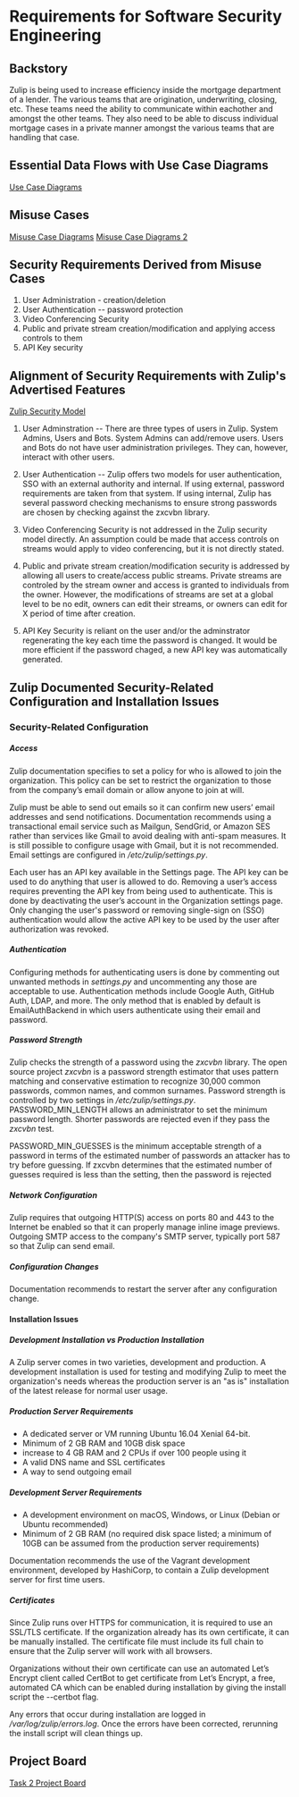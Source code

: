 # Requirements for Software Security Engineering
## Backstory
Zulip is being used to increase efficiency inside the mortgage department of a lender.  The various teams that are origination, underwriting, closing, etc.  These teams need the ability to communicate within eachother and amongst the other teams.  They also need to be able to discuss individual mortgage cases in a private manner amongst the various teams that are handling that case.

## Essential Data Flows with Use Case Diagrams
[Use Case Diagrams](https://www.lucidchart.com/documents/edit/daaad814-8c7c-4694-b4ad-0f930d8dd7d6/0)

## Misuse Cases
[Misuse Case Diagrams](https://www.lucidchart.com/documents/edit/77fec034-2358-4698-8e4d-57e72b7f286e/0)
[Misuse Case Diagrams 2](https://www.lucidchart.com/documents/edit/c4c487e1-91d6-4daf-902f-790b490b1ece/0)

## Security Requirements Derived from Misuse Cases
1.  User Administration - creation/deletion 
2.  User Authentication -- password protection
3.  Video Conferencing Security
4.  Public and private stream creation/modification and applying access controls to them
5.  API Key security

## Alignment of Security Requirements with Zulip's Advertised Features
[Zulip Security Model](https://zulip.readthedocs.io/en/latest/production/security-model.html)
1.  User Adminstration -- There are three types of users in Zulip.  System Admins, Users and Bots.  System Admins can add/remove users.  Users and Bots do not have user administration privileges.  They can, however, interact with other users.

2.  User Authentication -- Zulip offers two models for user authentication, SSO with an external authority and internal.  If using external, password requirements are taken from that system.  If using internal, Zulip has several password checking mechanisms to ensure strong passwords are chosen by checking against the zxcvbn library.  

3.  Video Conferencing Security is not addressed in the Zulip security model directly. An assumption could be made that access controls on streams would apply to video conferencing, but it is not directly stated.

4.  Public and private stream creation/modification security is addressed by allowing all users to create/access public streams.  Private streams are controled by the stream owner and access is granted to individuals from the owner.  However, the modifications of  streams are set at a global level to be no edit, owners can edit their streams, or owners can edit for X period of time after creation.

5.  API Key Security is reliant on the user and/or the adminstrator regenerating the key each time the password is changed.  It would be more efficient if the password chaged, a new API key was automatically generated.

## Zulip Documented Security-Related Configuration and Installation Issues

### Security-Related Configuration

##### Access
Zulip documentation specifies to set a policy for who is allowed to join the organization. This policy can be set to restrict the organization to those from the company’s email domain or allow anyone to join at will.

Zulip must be able to send out emails so it can confirm new users’ email addresses and send notifications. Documentation recommends using a transactional email service such as Mailgun, SendGrid, or Amazon SES rather than services like Gmail to avoid dealing with anti-spam measures. It is still possible to configure usage with Gmail, but it is not recommended. Email settings are configured in <i>/etc/zulip/settings.py</i>.

Each user has an API key available in the Settings page. The API key can be used to do anything that user is allowed to do. Removing a user’s access requires preventing the API key from being used to authenticate. This is done by deactivating the user’s account in the Organization settings page. Only changing the user's password or removing single-sign on (SSO) authentication would allow the active API key to be used by the user after authorization was revoked.

##### Authentication
Configuring methods for authenticating users is done by commenting out unwanted methods in <i>settings.py</i> and uncommenting any those are acceptable to use. Authentication methods include Google Auth, GitHub Auth, LDAP, and more. The only method that is enabled by default is EmailAuthBackend in which users authenticate using their email and password.

##### Password Strength
Zulip checks the strength of a password using the <i>zxcvbn</i> library. The open source project <i>zxcvbn</i> is a password strength estimator that uses pattern matching and conservative estimation to recognize 30,000 common passwords, common names, and common surnames. Password strength is controlled by two settings in <i>/etc/zulip/settings.py</i>. PASSWORD_MIN_LENGTH allows an administrator to set the minimum password length. Shorter passwords are rejected even if they pass the <i>zxcvbn</i> test. 

PASSWORD_MIN_GUESSES is the minimum acceptable strength of a password in terms of the estimated number of passwords an attacker has to try before guessing. If zxcvbn determines that the estimated number of guesses required is less than the setting, then the password is rejected

##### Network Configuration
Zulip requires that outgoing HTTP(S) access on ports 80 and 443 to the Internet be enabled so that it can properly manage inline image previews. Outgoing SMTP access to the company's SMTP server, typically port 587 so that Zulip can send email.

##### Configuration Changes
Documentation recommends to restart the server after any configuration change.

#### Installation Issues

##### Development Installation vs Production Installation
A Zulip server comes in two varieties, development and production. A development installation is used for testing and modifying Zulip to meet the organization's needs whereas the production server is an "as is" installation of the latest release for normal user usage.

##### Production Server Requirements
*	A dedicated server or VM running Ubuntu 16.04 Xenial 64-bit.
*	Minimum of 2 GB RAM and 10GB disk space
  *	increase to 4 GB RAM and 2 CPUs if over 100 people using it
*	A valid DNS name and SSL certificates
*	A way to send outgoing email

##### Development Server Requirements
* A development environment on macOS, Windows, or Linux (Debian or Ubuntu recommended)
* Minimum of 2 GB RAM (no required disk space listed; a minimum of 10GB can be assumed from the production server requirements)

Documentation recommends the use of the Vagrant development environment, developed by HashiCorp, to contain a Zulip development server for first time users.

##### Certificates
Since Zulip runs over HTTPS for communication, it is required to use an SSL/TLS certificate. If the organization already has its own certificate, it can be manually installed. The certificate file must include its full chain to ensure that the Zulip server will work with all browsers.

Organizations without their own certificate can use an automated Let’s Encrypt client called CertBot to get certificate from Let’s Encrypt, a free, automated CA which can be enabled during installation by giving the install script the --certbot flag.

Any errors that occur during installation are logged in <i>/var/log/zulip/errors.log</i>. Once the errors have been corrected, rerunning the install script will clean things up.

## Project Board
[Task 2 Project Board](https://github.com/lisabazis/TeamSA/projects/1)
